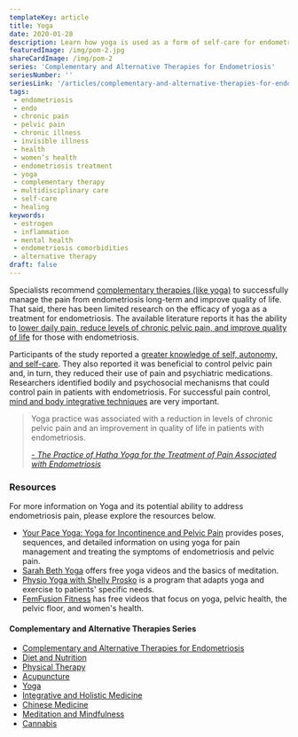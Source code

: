 ```yaml
--- 
templateKey: article
title: Yoga
date: 2020-01-28
description: Learn how yoga is used as a form of self-care for endometriosis
featuredImage: /img/pom-2.jpg
shareCardImage: /img/pom-2
series: 'Complementary and Alternative Therapies for Endometriosis'
seriesNumber: ''
seriesLink: '/articles/complementary-and-alternative-therapies-for-endometriosis/'
tags:
 - endometriosis
 - endo
 - chronic pain
 - pelvic pain
 - chronic illness
 - invisible illness
 - health
 - women’s health
 - endometriosis treatment
 - yoga
 - complementary therapy
 - multidisciplinary care
 - self-care
 - healing
keywords:
 - estrogen
 - inflammation
 - mental health 
 - endometriosis comorbidities
 - alternative therapy
draft: false
--- 
```


Specialists recommend <a href="https://www.ncbi.nlm.nih.gov/pmc/articles/PMC6661982/?fbclid=IwAR1ytZua-OpiBsknNROSa0ucyF3dB5ExX2IIDSFEAeFsPdru1SXW22mHZKU" target="_blank" rel="noopener noreferrer">complementary therapies (like yoga)</a> to successfully manage the pain from endometriosis long-term and improve quality of life. That said, there has been limited research on the efficacy of yoga as a treatment for endometriosis. The available literature reports it has the ability to <a href="https://www.liebertpub.com/doi/10.1089/acm.2015.0343" target="_blank" rel="noopener noreferrer">lower daily pain, reduce levels of chronic pelvic pain, and improve quality of life</a> for those with endometriosis.

Participants of the study reported a <a href="https://www.ncbi.nlm.nih.gov/pubmed/27552065" target="_blank" rel="noopener noreferrer">greater knowledge of self, autonomy, and self-care</a>. They also reported it was beneficial to control pelvic pain and, in turn, they reduced their use of pain and psychiatric medications. Researchers identified bodily and psychosocial mechanisms  that could control pain in patients with endometriosis. For successful pain control,  <a href="https://www.ncbi.nlm.nih.gov/pubmed/27552065" target="_blank" rel="noopener noreferrer">mind and body integrative techniques</a> are very important.

<blockquote>Yoga practice was associated with a reduction in levels of chronic pelvic pain and an improvement in quality of life in patients with endometriosis.

<cite><a href="https://www.liebertpub.com/doi/10.1089/acm.2015.0343" target="_blank" rel="noopener noreferrer">- The Practice of Hatha Yoga for the Treatment of Pain Associated with Endometriosis</a></cite>

</blockquote>

<div class="page-break Slice3"></div>

<h3>Resources</h3>

For more information on Yoga and its potential ability to address endometriosis pain, please explore the resources below.

* <a href="https://yourpaceyoga.com/why-yoga/yoga-for-pelvic-pain/" target="_blank" rel="noopener noreferrer">Your Pace Yoga: Yoga for Incontinence and Pelvic Pain</a> provides poses, sequences, and detailed information on using yoga for pain management and treating the symptoms of endometriosis and pelvic pain. 
* <a href="https://www.youtube.com/channel/UC-0CzRZeML8zw4pFTVDq65Q" target="_blank" rel="noopener noreferrer">Sarah Beth Yoga</a> offers free yoga videos and the basics of meditation.
* <a href="https://physioyoga.ca/home" target="_blank" rel="noopener noreferrer">Physio Yoga with Shelly Prosko</a> is a program that adapts yoga and exercise to patients' specific needs. 
* <a href="https://www.youtube.com/channel/UC8P8jYUnqtkxbTdJ2_xwWuQ" target="_blank" rel="noopener noreferrer">FemFusion Fitness</a> has free videos that focus on yoga, pelvic health, the pelvic floor, and women's health.

<div class="page-break Slice1"></div>

<h4 class="table-of-contents">Complementary and Alternative Therapies Series</h4>

- <a href="/articles/complementary-and-alternative-therapies-for-endometriosis/" target="_blank" rel="noopener noreferrer">Complementary and Alternative Therapies for Endometriosis</a>
- <a href="/articles/diet-and-nutrition" target="_blank" rel="noopener noreferrer">Diet and Nutrition</a>
- <a href="/articles/physical-therapy" target="_blank" rel="noopener noreferrer">Physical Therapy</a>
- <a href="/articles/acupuncture" target="_blank" rel="noopener noreferrer">Acupuncture</a>
- <a href="/articles/yoga" target="_blank" rel="noopener noreferrer">Yoga</a>
- <a href="/articles/integrative-and-holistic-medicine" target="_blank" rel="noopener noreferrer">Integrative and Holistic Medicine</a>
- <a href="/articles/chinese-medicine" target="_blank" rel="noopener noreferrer">Chinese Medicine</a>
- <a href="/articles/meditation-and-mindfulness" target="_blank" rel="noopener noreferrer">Meditation and Mindfulness</a>
- <a href="/articles/cannabis" target="_blank" rel="noopener noreferrer">Cannabis</a>
